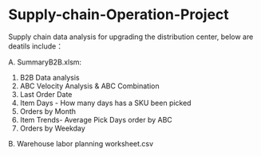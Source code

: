 # Supply-chain-Operation-Project
Supply chain data analysis for upgrading the distribution center, below are deatils include：

A. SummaryB2B.xlsm:
1. B2B Data analysis
2. ABC Velocity Analysis & ABC Combination
3. Last Order Date
4. Item Days - How many days has a SKU been picked
5. Orders by Month
6. Item Trends- Average Pick Days order by ABC
7. Orders by Weekday

B. Warehouse labor planning worksheet.csv
